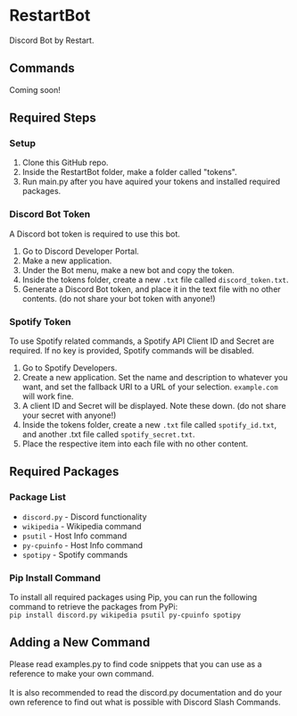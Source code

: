 # RestartBot
Discord Bot by Restart.

## Commands
Coming soon!

## Required Steps

### Setup
1. Clone this GitHub repo.
2. Inside the RestartBot folder, make a folder called "tokens".
5. Run main.py after you have aquired your tokens and installed required packages.

### Discord Bot Token
A Discord bot token is required to use this bot.
1. Go to Discord Developer Portal.
2. Make a new application.
3. Under the Bot menu, make a new bot and copy the token.
4. Inside the tokens folder, create a new `.txt` file called `discord_token.txt`.
5. Generate a Discord Bot token, and place it in the text file with no other contents. (do not share your bot token with anyone!)

### Spotify Token
To use Spotify related commands, a Spotify API Client ID and Secret are required. If no key is provided, Spotify commands will be disabled.
1. Go to Spotify Developers.
2. Create a new application. Set the name and description to whatever you want, and set the fallback URI to a URL of your selection. `example.com` will work fine.
3. A client ID and Secret will be displayed. Note these down. (do not share your secret with anyone!)
4. Inside the tokens folder, create a new `.txt` file called `spotify_id.txt`, and another .txt file called `spotify_secret.txt`.
5. Place the respective item into each file with no other content.

## Required Packages

### Package List
- `discord.py` - Discord functionality
- `wikipedia` - Wikipedia command
- `psutil` - Host Info command
- `py-cpuinfo` - Host Info command
- `spotipy` - Spotify commands

### Pip Install Command
To install all required packages using Pip, you can run the following command to retrieve the packages from PyPi:\
`pip install discord.py wikipedia psutil py-cpuinfo spotipy`

## Adding a New Command
Please read examples.py to find code snippets that you can use as a reference to make your own command.\
\
It is also recommended to read the discord.py documentation and do your own reference to find out what is possible with Discord Slash Commands.